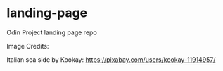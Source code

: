 # landing-page
Odin Project landing page repo

Image Credits:

Italian sea side by Kookay:  https://pixabay.com/users/kookay-11914957/


